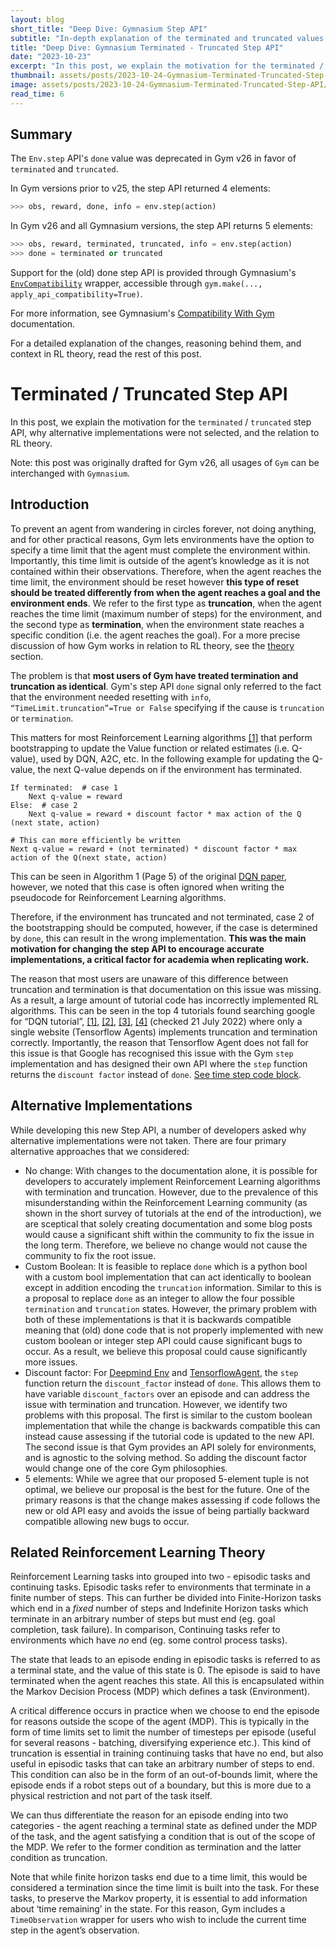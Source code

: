 ```yaml
---
layout: blog
short_title: "Deep Dive: Gymnasium Step API"
subtitle: "In-depth explanation of the terminated and truncated values in Gymnasium's Env.step API"
title: "Deep Dive: Gymnasium Terminated - Truncated Step API"
date: "2023-10-23"
excerpt: "In this post, we explain the motivation for the terminated / truncated step API, why alternative implementations were not selected, and the relation to RL theory."
thumbnail: assets/posts/2023-10-24-Gymnasium-Terminated-Truncated-Step-API/banner-gradient-line2.png
image: assets/posts/2023-10-24-Gymnasium-Terminated-Truncated-Step-API/banner-gradient-line2.png
read_time: 6
---
```


## Summary
The `Env.step` API's `done` value was deprecated in Gym v26 in favor of `terminated` and `truncated`. 

In Gym versions prior to v25, the step API returned 4 elements:
```python
>>> obs, reward, done, info = env.step(action)
```
In Gym v26 and all Gymnasium versions, the step API returns 5 elements:
```python
>>> obs, reward, terminated, truncated, info = env.step(action)
>>> done = terminated or truncated
```

Support for the (old) done step API is provided through Gymnasium's [`EnvCompatibility`](https://gymnasium.farama.org/api/wrappers/misc_wrappers/#gymnasium.wrappers.EnvCompatibility) wrapper, accessible through `gym.make(..., apply_api_compatibility=True)`.

For more information, see Gymnasium's [Compatibility With Gym](https://gymnasium.farama.org/content/gym_compatibility/) documentation.

For a detailed explanation of the changes, reasoning behind them, and context in RL theory, read the rest of this post.

# Terminated / Truncated Step API
In this post, we explain the motivation for the `terminated` / `truncated` step API, why alternative implementations were not selected, and the relation to RL theory.

Note: this post was originally drafted for Gym v26, all usages of `Gym` can be interchanged with `Gymnasium`.


## Introduction
To prevent an agent from wandering in circles forever, not doing anything, and for other practical reasons, Gym lets environments have the option to specify a time limit that the agent must complete the environment within. Importantly, this time limit is outside of the agent’s knowledge as it is not contained within their observations. Therefore, when the agent reaches the time limit, the environment should be reset however **this type of reset should be treated differently from when the agent reaches a goal and the environment ends**. We refer to the first type as **truncation**, when the agent reaches the time limit (maximum number of steps) for the environment, and the second type as **termination**, when the environment state reaches a specific condition (i.e. the agent reaches the goal). For a more precise discussion of how Gym works in relation to RL theory, see the [theory](#theory) section.

The problem is that **most users of Gym have treated termination and truncation as identical**. Gym's step API `done` signal only referred to the fact that the environment needed resetting with `info`, `“TimeLimit.truncation”=True or False` specifying if the cause is `truncation` or `termination`.

This matters for most Reinforcement Learning algorithms [[1]](https://arxiv.org/pdf/1712.00378.pdf) that perform bootstrapping to update the Value function or related estimates (i.e. Q-value), used by DQN, A2C, etc. In the following example for updating the Q-value, the next Q-value depends on if the environment has terminated.
```
If terminated:  # case 1
    Next q-value = reward
Else:  # case 2
    Next q-value = reward + discount factor * max action of the Q (next state, action)

# This can more efficiently be written
Next q-value = reward + (not terminated) * discount factor * max action of the Q(next state, action)
```
This can be seen in Algorithm 1 (Page 5) of the original [DQN paper](https://arxiv.org/abs/1312.5602), however, we noted that this case is often ignored when writing the pseudocode for Reinforcement Learning algorithms.

Therefore, if the environment has truncated and not terminated, case 2 of the bootstrapping should be computed, however, if the case is determined by `done`, this can result in the wrong implementation. **This was the main motivation for changing the step API to encourage accurate implementations, a critical factor for academia when replicating work.**

The reason that most users are unaware of this difference between truncation and termination is that documentation on this issue was missing. As a result, a large amount of tutorial code has incorrectly implemented RL algorithms. This can be seen in the top 4 tutorials found searching google for “DQN tutorial”, [[1]](https://pytorch.org/tutorials/intermediate/reinforcement_q_learning.html), [[2]](https://towardsdatascience.com/deep-q-learning-tutorial-mindqn-2a4c855abffc), [[3]](https://www.tensorflow.org/agents/tutorials/1_dqn_tutorial), [[4]](http://seba1511.net/tutorials/intermediate/reinforcement_q_learning.html) (checked 21 July 2022) where only a single website (Tensorflow Agents) implements truncation and termination correctly. Importantly, the reason that Tensorflow Agent does not fall for this issue is that Google has recognised this issue with the Gym `step` implementation and has designed their own API where the `step` function returns the `discount factor` instead of `done`. [See time step code block](https://www.tensorflow.org/agents/tutorials/1_dqn_tutorial#environment).

## Alternative Implementations
While developing this new Step API, a number of developers asked why alternative implementations were not taken. There are four primary alternative approaches that we considered:
* No change: With changes to the documentation alone, it is possible for developers to accurately implement Reinforcement Learning algorithms with termination and truncation. However, due to the prevalence of this misunderstanding within the Reinforcement Learning community (as shown in the short survey of tutorials at the end of the introduction), we are sceptical that solely creating documentation and some blog posts would cause a significant shift within the community to fix the issue in the long term. Therefore, we believe no change would not cause the community to fix the root issue.
* Custom Boolean: It is feasible to replace `done` which is a python bool with a custom bool implementation that can act identically to boolean except in addition encoding the `truncation` information. Similar to this is a proposal to replace `done` as an integer to allow the four possible `termination` and `truncation` states. However, the primary problem with both of these implementations is that it is backwards compatible meaning that (old) done code that is not properly implemented with new custom boolean or integer step API could cause significant bugs to occur. As a result, we believe this proposal could cause significantly more issues.
* Discount factor: For [Deepmind Env](https://github.com/deepmind/dm_env/blob/master/docs/index.md) and [TensorflowAgent](https://www.tensorflow.org/agents/tutorials/1_dqn_tutorial#environment), the `step` function return the `discount_factor` instead of `done`. This allows them to have variable `discount_factors` over an episode and can address the issue with termination and truncation. However, we identify two problems with this proposal. The first is similar to the custom boolean implementation that while the change is backwards compatible this can instead cause assessing if the tutorial code is updated to the new API. The second issue is that Gym provides an API solely for environments, and is agnostic to the solving method. So adding the discount factor would change one of the core Gym philosophies.
* 5 elements: While we agree that our proposed 5-element tuple is not optimal, we believe our proposal is the best for the future. One of the primary reasons is that the change makes assessing if code follows the new or old API easy and avoids the issue of being partially backward compatible allowing new bugs to occur.

## Related Reinforcement Learning Theory
Reinforcement Learning tasks into grouped into two - episodic tasks and continuing tasks. Episodic tasks refer to environments that terminate in a finite number of steps. This can further be divided into Finite-Horizon tasks which end in a *fixed* number of steps and Indefinite Horizon tasks which terminate in an arbitrary number of steps but must end (eg. goal completion, task failure). In comparison, Continuing tasks refer to environments which have *no* end (eg. some control process tasks).

The state that leads to an episode ending in episodic tasks is referred to as a terminal state, and the value of this state is 0. The episode is said to have terminated when the agent reaches this state. All this is encapsulated within the Markov Decision Process (MDP) which defines a task (Environment).

A critical difference occurs in practice when we choose to end the episode for reasons outside the scope of the agent (MDP). This is typically in the form of time limits set to limit the number of timesteps per episode (useful for several reasons - batching, diversifying experience etc.). This kind of truncation is essential in training continuing tasks that have no end, but also useful in episodic tasks that can take an arbitrary number of steps to end. This condition can also be in the form of an out-of-bounds limit, where the episode ends if a robot steps out of a boundary, but this is more due to a physical restriction and not part of the task itself.

We can thus differentiate the reason for an episode ending into two categories - the agent reaching a terminal state as defined under the MDP of the task, and the agent satisfying a condition that is out of the scope of the MDP. We refer to the former condition as termination and the latter condition as truncation.

Note that while finite horizon tasks end due to a time limit, this would be considered a termination since the time limit is built into the task. For these tasks, to preserve the Markov property, it is essential to add information about ‘time remaining’ in the state. For this reason, Gym includes a `TimeObservation` wrapper for users who wish to include the current time step in the agent’s observation.
